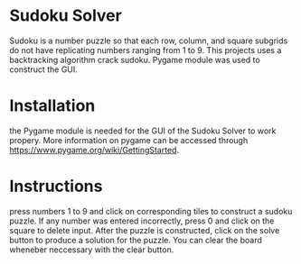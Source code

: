 # Sudoku Solver
Sudoku is a number puzzle so that each row, column, and square subgrids do not have replicating numbers ranging from 1 to 9. This projects uses a backtracking algorithm crack sudoku. Pygame module was used to construct the GUI.

# Installation
the Pygame module is needed for the GUI of the Sudoku Solver to work propery.
More information on pygame can be accessed through https://www.pygame.org/wiki/GettingStarted.

# Instructions
press numbers 1 to 9 and click on corresponding tiles to construct a sudoku puzzle. If any number was entered incorrectly, press 0 and click on the square to delete input. After the puzzle is constructed, click on the solve button to produce a solution for the puzzle. You can clear the board wheneber neccessary with the clear button.
